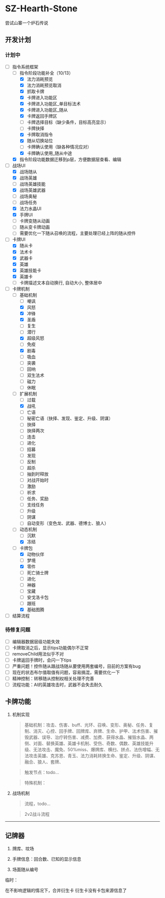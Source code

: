 # SZ-Hearth-Stone
尝试山寨一个炉石传说

## 开发计划
### 计划中
- [ ] 指令系统框架
    - [ ] 指令阶段功能补全（10/13）
        - [x] 法力消耗预览
        - [x] 法力消耗预览取消
        - [x] 抓取卡牌
        - [x] 卡牌进入功能区
        - [x] 卡牌进入功能区_单目标法术
        - [x] 卡牌进入功能区_随从
        - [x] 卡牌返回手牌区
        - [ ] 卡牌选择目标（缺少条件，目标高亮显示）
        - [ ] 卡牌抉择
        - [x] 卡牌取消指令
        - [x] 随从切换站位
        - [ ] 卡牌确认使用（缺各种情况应对）
        - [x] 卡牌确认使用_随从中途
    - [x] 指令阶段功能数据迁移到p层，方便数据层查看、编辑
- [ ] 战场UI
    - [x] 战场随从
    - [x] 战场英雄
    - [ ] 战场英雄技能
    - [x] 战场英雄武器
    - [ ] 战场奥秘
    - [ ] 战场任务
    - [x] 法力水晶UI
    - [x] 手牌UI
    - [ ] 卡牌变随从动画
    - [ ] 随从变卡牌动画
    - [ ] 需要优化一下随从召唤的流程，主要处理已经上阵的随从控件
- [ ] 卡牌UI
    - [x] 随从卡
    - [x] 法术卡
    - [x] 武器卡
    - [x] 英雄
    - [x] 英雄技能卡
    - [x] 英雄卡
    - [ ] 卡牌描述文本自动换行, 自动大小, 整体居中
- [ ] 卡牌机制
    - [ ] 基础机制
        - [ ] 嘲讽
        - [x] 风怒
        - [x] 冲锋
        - [x] 圣盾
        - [ ] 复生
        - [ ] 潜行
        - [x] 超级风怒
        - [ ] 免疫
        - [x] 剧毒
        - [ ] 吸血
        - [ ] 突袭
        - [ ] 回响
        - [ ] 双生法术
        - [ ] 磁力
        - [ ] 休眠
    - [ ] 扩展机制
        - [ ] 过载
        - [x] 战吼
        - [ ] 亡语
        - [ ] 秘密亡语（抉择、发现、鉴定、升级、阴谋）
        - [ ] 抉择
        - [ ] 抉择两次
        - [ ] 连击
        - [ ] 进化
        - [ ] 招募
        - [ ] 发现
        - [ ] 反制
        - [ ] 超杀
        - [ ] 抽到时释放
        - [ ] 对战开始时
        - [ ] 激励
        - [ ] 祈求
        - [ ] 任务、奖励
        - [ ] 支线任务
        - [ ] 升级
        - [ ] 阴谋
        - [ ] 自动变形（变色龙、武器、德博士、狼人）
    - [ ] 动态机制
        - [ ] 沉默
        - [x] 冻结
    - [ ] 卡牌包
        - [x] 动物伙伴
        - [ ] 梦境
        - [x] 零件
        - [ ] 死亡骑士牌
        - [ ] 进化
        - [ ] 神器
        - [ ] 宝藏
        - [ ] 安戈洛卡包
        - [ ] 跟班
        - [x] 基础图腾
- [ ] 结算流程

### 待修复问题
- [ ] 编辑器数据层级功能失效
- [ ] 卡牌取消之后，显示tips功能偶尔不正常
- [ ] removeChild用法似乎不对
- [ ] 卡牌返回手牌时，会闪一下tips
- [ ] 严重问题！控件随从跟战场随从要使用两套编号，目前的方案有bug
- [ ] 现在的状态布尔值取值有问题，容易搞混，需要优化一下
- [ ] 精神控制：转移随从控制权相关处理不完善
- [ ] 流程功能：AI的英雄攻击时，武器不会失去耐久

## 卡牌功能
1. 机制实现
    > 基础机制：攻击、伤害、buff、光环、召唤、变形、奥秘、任务、复制、消灭、心控、回手牌、回牌库、弃牌、生命、护甲、法术伤害、摧毁武器、误导、治疗转伤害、减费、加费、获得水晶、摧毁水晶、两侧、对面、替换英雄、英雄卡机制、受伤、奇数、偶数、英雄技能升级、无法攻击、魔免、50%miss、爆牌库、横扫、拼点、法伤增幅、无法攻击英雄、克苏恩、青玉、法力消耗转换生命、鉴定、升级、阴谋、融合、狼人、套牌、

    > 触发节点：todo...

    > 特殊机制：
2. 战场机制
    > 流程，todo...

    > 2v2战斗流程

---
## 记牌器
1. 牌库、坟场

2. 手牌信息：回合数、已知的显示信息

3. 场面随从编号





临时：





在不影响逻辑的情况下，合并衍生卡
衍生卡没有卡包来源信息了